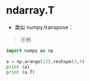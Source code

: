 

&emsp;
# ndarray.T 
- 类似 numpy.transpose：

>示例
```python
import numpy as np
 
a = np.arange(12).reshape(3,4)
print (a)
print (a.T)
```